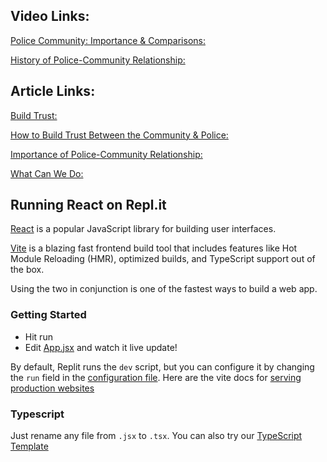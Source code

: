 ## Video Links:
[Police Community: Importance & Comparisons:](https://study.com/academy/lesson/police-community-relations-importance-comparisons.html)

[History of Police-Community Relationship:](https://study.com/academy/lesson/the-history-of-police-community-relations-analysis-strategies.html)

## Article Links:
[Build Trust:](https://cops.usdoj.gov/buildingtrust)

[How to Build Trust Between the Community & Police:](https://icma.org/articles/article/21-conditions-building-trust-b)

[Importance of Police-Community Relationship:](https://www.transformationstreatment.center/re)

[What Can We Do:](https://sites.google.com/site/policereform/buildingpolice-communityrelationships)



## Running React on Repl.it

[React](https://reactjs.org/) is a popular JavaScript library for building user interfaces.

[Vite](https://vitejs.dev/) is a blazing fast frontend build tool that includes features like Hot Module Reloading (HMR), optimized builds, and TypeScript support out of the box.

Using the two in conjunction is one of the fastest ways to build a web app.

### Getting Started
- Hit run
- Edit [App.jsx](#src/App.jsx) and watch it live update!

By default, Replit runs the `dev` script, but you can configure it by changing the `run` field in the [configuration file](#.replit). Here are the vite docs for [serving production websites](https://vitejs.dev/guide/build.html)

### Typescript

Just rename any file from `.jsx` to `.tsx`. You can also try our [TypeScript Template](https://replit.com/@replit/React-TypeScript)